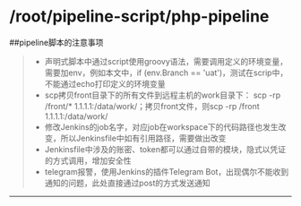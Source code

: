 # /root/pipeline-script/php-pipeline
##pipeline脚本的注意事项
> * 声明式脚本中通过script使用groovy语法，需要调用定义的环境变量，需要加env，例如本文中，if (env.Branch == 'uat')，测试在scrip中，不能通过echo打印定义的环境变量
> * scp拷贝front目录下的所有文件到远程主机的work目录下： scp -rp /front/* 1.1.1.1:/data/work/；拷贝front文件，则scp -rp /front 1.1.1.1:/data/work/
> * 修改Jenkins的job名字，对应job在workspace下的代码路径也发生改变，所以Jenkinsfile中如有引用路径，需要做出改变
> * Jenkinsfile中涉及的账密、token都可以通过自带的模块，隐式以凭证的方式调用，增加安全性
> * telegram报警，使用Jenkins的插件Telegram Bot，出现偶尔不能收到通知的问题，此处直接通过post的方式发送通知
------

